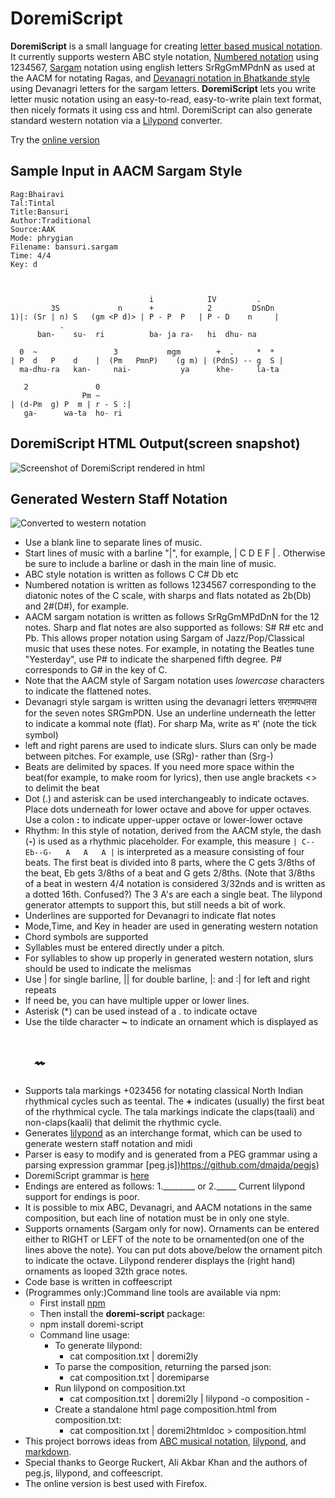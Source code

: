 DoremiScript
============

**DoremiScript** is a small language for creating [letter based musical notation](http://en.wikipedia.org/wiki/Letter_notation). It currently supports western ABC style notation, [Numbered notation](http://http://en.wikipedia.org/wiki/Numbered_musical_notation) using 1234567, [Sargam](http://en.wikipedia.org/wiki/Swara) notation using english letters SrRgGmMPdnN as used at the AACM for notating Ragas, and [Devanagri notation in Bhatkande style](http://en.wikipedia.org/wiki/Musical_notation#India) using Devanagri letters for the sargam letters. **DoremiScript** lets you write letter music notation using an easy-to-read, easy-to-write plain text format, then nicely formats it using css and html. DoremiScript can also generate standard western notation via a [Lilypond](http://lilypond.org) converter. 

Try the [online version](http://ragapedia.com)

Sample Input in AACM Sargam Style
---------------------------------
    Rag:Bhairavi
    Tal:Tintal
    Title:Bansuri
    Author:Traditional
    Source:AAK
    Mode: phrygian
    Filename: bansuri.sargam
    Time: 4/4
    Key: d
    
    
              
                                   i            IV         . 
             3S             n      +            2         DSnDn
    1)|: (Sr | n) S   (gm <P d)> | P - P  P   | P - D    n     |
               .
          ban-    su-  ri          ba- ja ra-   hi  dhu- na
    
      0  ~                 3           mgm        +  .     *  *   
    | P  d   P    d    |  (Pm   PmnP)    (g m) | (PdnS) -- g  S |
      ma-dhu-ra   kan-     nai-           ya      khe-     la-ta
    
       2               0     
                    Pm ~
    | (d-Pm  g) P  m | r - S :|
       ga-      wa-ta  ho- ri
    
DoremiScript HTML Output(screen snapshot)
------------------
![Screenshot of DoremiScript rendered in html](https://github.com/rothfield/doremi/raw/master/docs/bansuri_in_html_screenshot.png "Sargam Screenshot")

Generated Western Staff Notation
--------------------------------
![Converted to western notation](https://github.com/rothfield/doremi/raw/master/docs/bansuri_in_western_notation.png "")



  - Use a blank line to separate lines of music.
  - Start lines of music with a barline "|", for example,  | C D E F | . Otherwise be sure to include a barline or dash in the main line of music.
  - ABC style notation is written as follows C C# Db etc
  - Numbered notation is written as follows 1234567 corresponding to the diatonic notes of the C scale, with sharps and flats notated as 2b(Db) and 2#(D#), for example.
  - AACM sargam notation is written as follows SrRgGmMPdDnN for the 12 notes. Sharp and flat notes are also supported as follows: S# R# etc and Pb. This allows proper notation using Sargam of Jazz/Pop/Classical music that uses these notes. For example, in notating the Beatles tune "Yesterday", use P# to indicate the sharpened fifth degree. P# corresponds to G# in the key of C.
  - Note that the AACM style of Sargam notation uses *lowercase* characters to indicate the flattened notes.
  - Devanagri style sargam is written using the devanagri letters सरग़मपधऩस
  for the seven notes SRGmPDN. Use an underline underneath the letter to indicate a kommal note (flat). For sharp Ma, write as म' (note the tick symbol) 
  - left and right parens are used to indicate slurs. Slurs can only be made between pitches. For example, use (SRg)- rather than  (Srg-)
  - Beats are delimited by spaces. If you need more space within the beat(for example, to make room for lyrics), then use angle brackets <> to delimit the beat
  - Dot (.) and asterisk can be used interchangeably to 
indicate octaves. Place dots underneath for lower octave and above for
upper octaves. Use a colon **:** to indicate upper-upper octave or lower-lower octave
  - Rhythm: In this style of notation, derived from the AACM style, the dash (**-**) is used as a rhythmic placeholder. For example, this measure `| C--Eb--G-   A   A   A |` is interpreted as a measure consisting of four beats. The first beat is divided into 8 parts, where the C gets 3/8ths of the beat, Eb gets 3/8ths of a beat and G gets 2/8ths. (Note that 3/8ths of a beat in western 4/4 notation is considered 3/32nds and is written as a dotted 16th. Confused?) The 3 A's are each a single beat. The lilypond generator attempts to support this, but still needs a bit of work.
  - Underlines are supported for Devanagri to indicate flat notes
  - Mode,Time, and Key in header are used in generating western notation
  - Chord symbols are supported
  - Syllables must be entered directly under a pitch.
  - For syllables to show up properly in generated western notation, slurs
should be used to indicate the melismas
  - Use | for single barline, || for double barline, |: and :| for left and right repeats
  - If need be, you can have multiple upper or lower lines.
  - Asterisk (*) can be used instead of a . to indicate octave
  - Use the tilde character **~** to indicate an ornament which is displayed as 
# &nbsp;&nbsp;&nbsp;&nbsp;&nbsp;    &#x1D19D;&#x1D19D;
  - Supports tala markings +023456 for notating classical North Indian rhythmical cycles such as teental. The **+** indicates (usually) the first beat of the rhythmical cycle. The tala markings indicate the claps(taali) and non-claps(kaali) that delimit the rhythmic cycle.  
  - Generates [lilypond](http://lilypond.org) as an interchange format, which can be used to generate western staff notation and midi
  - Parser is easy to modify and is generated from a PEG grammar using a parsing expression grammar [peg.js])https://github.com/dmajda/pegjs)
  - DoremiScript grammar is [here](https://github.com/rothfield/doremi/raw/src/grammars/sargam.peg.js)
  - Endings are entered as follows: 1.________ or 2._____ Current lilypond support for endings is poor.
  - It is possible to mix ABC, Devanagri, and AACM notations in the same composition, but each line of notation must be in only one style.
  - Supports ornaments (Sargam only for now). Ornaments can be entered either to RIGHT or LEFT of the note to be ornamented(on one of the lines above the note). You can put dots above/below the ornament pitch to indicate the octave. Lilypond renderer displays the (right hand) ornaments as looped 32th grace notes.
  - Code base is written in coffeescript
  - (Programmes only:)Command line tools are available via npm:
    - First install [npm](http://npmjs.org)
    - Then install the **doremi-script** package:
    - npm install doremi-script
    - Command line usage: 
      - To generate lilypond:
        - cat composition.txt | doremi2ly
      - To parse the composition, returning the parsed json:
        - cat composition.txt | doremiparse
      - Run lilypond on composition.txt
        - cat composition.txt | doremi2ly | lilypond -o composition -
      - Create a standalone html page composition.html from composition.txt:
        - cat composition.txt | doremi2htmldoc > composition.html
  - This project borrows ideas from [ABC musical notation](http://en.wikipedia.org/wiki/ABC_notation), [lilypond](http://lilypond.org), and [markdown](http://en.wikipedia.org/wiki/Markdown).
  - Special thanks to George Ruckert, Ali Akbar Khan and the authors of peg.js, lilypond, and coffeescript.
  - The online version is best used with Firefox.


 
